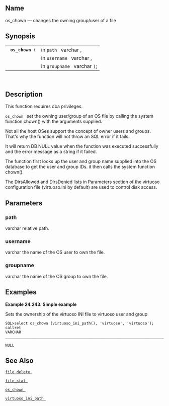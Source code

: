 <div id="fn_os_chown" class="refentry">

<div class="titlepage">

</div>

<div class="refnamediv">

## Name

os_chown — changes the owning group/user of a file

</div>

<div class="refsynopsisdiv">

## Synopsis

<div id="fsyn_os_chown" class="funcsynopsis">

|                       |                              |
|-----------------------|------------------------------|
| ` `**`os_chown`**` (` | in `path ` varchar ,         |
|                       | in `username ` varchar ,     |
|                       | in `groupname ` varchar `)`; |

<div class="funcprototype-spacer">

 

</div>

</div>

</div>

<div id="desc_os_chown" class="refsect1">

## Description

This function requires dba privileges.

`os_chown ` set the owning user/group of an OS file by calling the
system function chown() with the arguments supplied.

Not all the host OSes support the concept of owner users and groups.
That's why the function will not throw an SQL error if it fails.

It will return DB NULL value when the function was executed successfully
and the error message as a string if it failed.

The function first looks up the user and group name supplied into the OS
database to get the user and group IDs. it then calls the system
function chown().

The DirsAllowed and DirsDenied lists in Parameters section of the
virtuoso configuration file (virtuoso.ini by default) are used to
control disk access.

</div>

<div id="params_04" class="refsect1">

## Parameters

<div id="id98690" class="refsect2">

### path

<span class="type">varchar </span> relative path.

</div>

<div id="id98694" class="refsect2">

### username

<span class="type">varchar </span> the name of the OS user to own the
file.

</div>

<div id="id98698" class="refsect2">

### groupname

<span class="type">varchar </span> the name of the OS group to own the
file.

</div>

</div>

<div id="examples_04" class="refsect1">

## Examples

<div id="ex_os_chown" class="example">

**Example 24.243. Simple example**

<div class="example-contents">

Sets the ownership of the virtuoso INI file to virtuoso user and group

``` screen
SQL>select os_chown (virtuoso_ini_path(), 'virtuoso', 'virtuoso');
callret
VARCHAR
_______________________________________________________________________________

NULL
```

</div>

</div>

  

</div>

<div id="seealso_08" class="refsect1">

## See Also

<a href="fn_file_delete.html" class="link" title="file_delete"><code
class="function">file_delete </code></a>

<a href="fn_file_stat.html" class="link" title="file_stat"><code
class="function">file_stat </code></a>

<a href="fn_os_chown.html" class="link" title="os_chown"><code
class="function">os_chown </code></a>

<a href="fn_virtuoso_ini_path.html" class="link"
title="virtuoso_ini_path"><code
class="function">virtuoso_ini_path </code></a>

</div>

</div>
